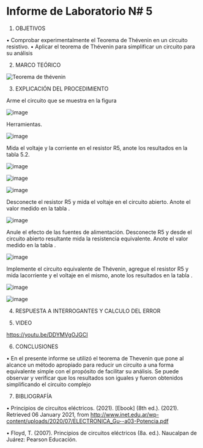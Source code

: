 
# Informe de Laboratorio N# 5


1. OBJETIVOS

•	Comprobar experimentalmente el Teorema de Thévenin en un circuito resistivo.
•	Aplicar el teorema de Thévenin para simplificar un circuito para su análisis

2. MARCO TEÓRICO 

![Teorema de thévenin](https://user-images.githubusercontent.com/93899720/148549963-50f72903-9db5-4d5d-aac8-dee381f10c27.jpg)


3. EXPLICACIÓN DEL PROCEDIMIENTO

Arme el circuito que se muestra en la figura

![image](https://user-images.githubusercontent.com/93899720/148550408-b403b0a9-cf80-4cda-9af3-9eb5cfe5d7a7.png)

Herramientas.

![image](https://user-images.githubusercontent.com/93899720/148550528-ed89daf4-d198-4ff7-aeb2-3d83c65a3067.png)

Mida el voltaje y la corriente en el resistor R5, anote los resultados en la tabla 5.2.

![image](https://user-images.githubusercontent.com/93899720/148550804-434616fd-1b15-4ad2-8e67-6b9f49bd533c.png)

![image](https://user-images.githubusercontent.com/93899720/148550877-4f62fc96-0ccb-4bd2-990e-d1d82da0a4a1.png)

![image](https://user-images.githubusercontent.com/93899720/148552221-7655a8b5-c6a8-41ec-bc14-43c33a0ba36e.png)

Desconecte el resistor R5 y mida el voltaje en el circuito abierto. Anote el valor medido en la tabla .

![image](https://user-images.githubusercontent.com/93899720/148550910-13df15b4-70ee-4991-a7e0-b2a4f6664999.png)

Anule el efecto de las fuentes de alimentación. Desconecte R5 y desde el circuito abierto resultante mida la resistencia equivalente. Anote el valor medido en la tabla .

![image](https://user-images.githubusercontent.com/93899720/148551711-72e08970-6d93-43a4-aa52-502e6f6e206f.png)

Implemente el circuito equivalente de Thévenin, agregue el resistor R5 y mida lacorriente y el voltaje en el mismo, anote los resultados en la tabla .

![image](https://user-images.githubusercontent.com/93899720/148551142-08378c71-c812-4c01-8230-5ff064586c69.png)

![image](https://user-images.githubusercontent.com/93899720/148551160-ff382a51-2c42-4e7c-b8eb-cc1e00a93c8d.png)


4. RESPUESTA A INTERROGANTES Y CALCULO DEL ERROR


5. VIDEO

https://youtu.be/DDYMVgOJGCI

6. CONCLUSIONES

•	En el presente informe se utilizó el teorema de Thevenin que pone al  alcance un método apropiado para reducir un circuito a una forma equivalente simple con el propósito de facilitar su análisis. Se puede observar y verificar que los resultados son iguales y fueron obtenidos simplificando el circuito complejo 

7. BIBLIOGRAFÍA

•	Principios de circuitos eléctricos. (2021). [Ebook] (8th ed.). (2021). Retrieved 06 January 2021, from http://www.inet.edu.ar/wp-content/uploads/2020/07/ELECTRONICA_Gu--a03-Potencia.pdf


•	Floyd, T. (2007). Principios de circuitos eléctricos (8a. ed.). Naucalpan de Juárez: Pearson Educación.

